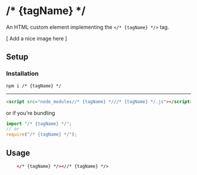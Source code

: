 # /* {tagName} */
An HTML custom element implementing the `</* {tagName} */>` tag.

[ Add a nice image here ]

## Setup

### Installation
```
npm i /* {tagName} */
```

---

```Html
<script src="node_modules//* {tagName} *///* {tagName} */.js"></script>
```
or if you're bundling
```Javascript
import "/* {tagName} */";
// or
require("/* {tagName} */");
```


## Usage
```HTML
    </* {tagName} */><//* {tagName} */>
```